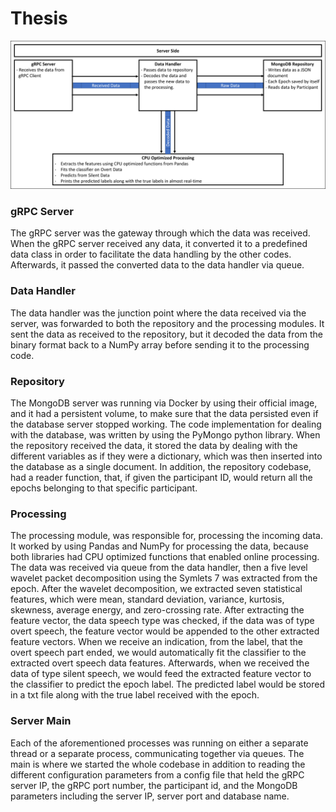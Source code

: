 # Thesis

![Server Processing Overview](./documents/images/server.png)

### gRPC Server
The gRPC server was the gateway through which the data was received. When the gRPC server received any data, it converted it to a predefined data class in order to facilitate the data handling by the other codes. Afterwards, it passed the converted data to the data handler via queue.
### Data Handler
The data handler was the junction point where the data received via the server, was forwarded to both the repository and the processing modules. It sent the data as received to the repository, but it decoded the data from the binary format back to a NumPy array before sending it to the processing code.
### Repository
The MongoDB server was running via Docker by using their official image, and it had a persistent volume, to make sure that the data persisted even if the database server stopped working.
The code implementation for dealing with the database, was written by using the PyMongo python library. When the repository received the data, it stored the data by dealing with the different variables as if they were a dictionary, which was then inserted into the database as a single document. In addition, the repository codebase, had a reader function, that, if given the participant ID, would return all the epochs belonging to that specific participant.
### Processing
The processing module, was responsible for, processing the incoming data. It worked by using Pandas and NumPy for processing the data, because both libraries had CPU optimized functions that enabled online processing. The data was received via queue from the data handler, then a five level wavelet packet decomposition  using the Symlets 7 was extracted from the epoch. After the wavelet decomposition, we extracted seven statistical features, which were mean, standard deviation, variance, kurtosis, skewness, average energy, and zero-crossing rate. After extracting the feature vector, the data speech type was checked, if the data was of type overt speech, the feature vector would be appended to the other extracted feature vectors. When we receive an indication, from the label, that the overt speech part ended, we would automatically fit the classifier to the extracted overt speech data features. Afterwards, when we received the data of type silent speech, we would feed the extracted feature vector to the classifier to predict the epoch label. The predicted label would be stored in a txt file along with the true label received with the epoch.
### Server Main
Each of the aforementioned processes was running on either a separate thread or a separate process, communicating together via queues. The main is where we started the whole codebase in addition to reading the different configuration parameters from a config file that held the gRPC server IP, the gRPC port number, the participant id, and the MongoDB parameters including the server IP, server port and database name.
